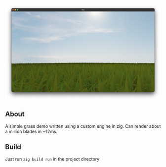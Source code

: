![alt text](https://github.com/Hassan-Ibrahim-1/grass-zig/blob/master/demo/grass-zig.png)
## About
A simple grass demo written using a custom engine in zig. Can render about a million blades in ~12ms.

## Build
Just run `zig build run` in the project directory
